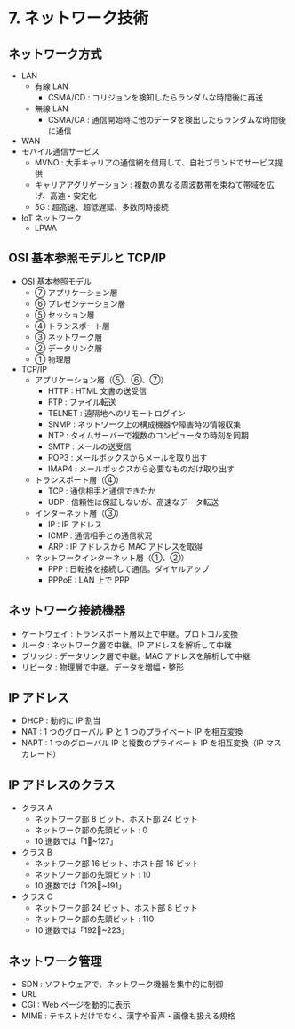 # 7. ネットワーク技術

## ネットワーク方式

- LAN
  - 有線 LAN
    - CSMA/CD : コリジョンを検知したらランダムな時間後に再送
  - 無線 LAN
    - CSMA/CA : 通信開始時に他のデータを検出したらランダムな時間後に通信
- WAN
- モバイル通信サービス
  - MVNO : 大手キャリアの通信網を借用して、自社ブランドでサービス提供
  - キャリアアグリゲーション : 複数の異なる周波数帯を束ねて帯域を広げ、高速・安定化
  - 5G : 超高速、超低遅延、多数同時接続
- IoT ネットワーク
  - LPWA

## OSI 基本参照モデルと TCP/IP

- OSI 基本参照モデル
  - ⑦ アプリケーション層
  - ⑥ プレゼンテーション層
  - ⑤ セッション層
  - ④ トランスポート層
  - ③ ネットワーク層
  - ② データリンク層
  - ① 物理層
- TCP/IP
  - アプリケーション層（⑤、⑥、⑦）
    - HTTP : HTML 文書の送受信
    - FTP : ファイル転送
    - TELNET : 遠隔地へのリモートログイン
    - SNMP : ネットワーク上の構成機器や障害時の情報収集
    - NTP : タイムサーバーで複数のコンピュータの時刻を同期
    - SMTP : メールの送受信
    - POP3 : メールボックスからメールを取り出す
    - IMAP4 : メールボックスから必要なものだけ取り出す
  - トランスポート層（④）
    - TCP : 通信相手と通信できたか
    - UDP : 信頼性は保証しないが、高速なデータ転送
  - インターネット層（③）
    - IP : IP アドレス
    - ICMP : 通信相手との通信状況
    - ARP : IP アドレスから MAC アドレスを取得
  - ネットワークインターネット層（①、②）
    - PPP : 日転換を接続して通信。ダイヤルアップ
    - PPPoE : LAN 上で PPP

## ネットワーク接続機器

- ゲートウェイ : トランスポート層以上で中継。プロトコル変換
- ルータ : ネットワーク層で中継。IP アドレスを解析して中継
- ブリッジ : データリンク層で中継。MAC アドレスを解析して中継
- リピータ : 物理層で中継。データを増幅・整形

## IP アドレス

- DHCP : 動的に IP 割当
- NAT : 1 つのグローバル IP と 1 つのプライベート IP を相互変換
- NAPT : 1 つのグローバル IP と複数のプライベート IP を相互変換（IP マスカレード）

## IP アドレスのクラス

- クラス A
  - ネットワーク部 8 ビット、ホスト部 24 ビット
  - ネットワーク部の先頭ビット : 0
  - 10 進数では「1~127」
- クラス B
  - ネットワーク部 16 ビット、ホスト部 16 ビット
  - ネットワーク部の先頭ビット : 10
  - 10 進数では「128~191」
- クラス C
  - ネットワーク部 24 ビット、ホスト部 8 ビット
  - ネットワーク部の先頭ビット : 110
  - 10 進数では「192~223」

## ネットワーク管理

- SDN : ソフトウェアで、ネットワーク機器を集中的に制御
- URL
- CGI : Web ページを動的に表示
- MIME : テキストだけでなく、漢字や音声・画像も扱える規格
